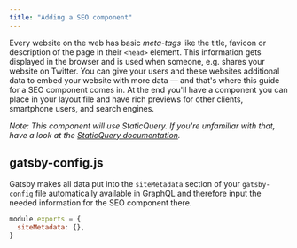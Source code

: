 ```yaml
---
title: "Adding a SEO component"
---
```


Every website on the web has basic _meta-tags_ like the title, favicon or description of the page in their `<head>` element. This information gets displayed in the browser and is used when someone, e.g. shares your website on Twitter. You can give your users and these websites additional data to embed your website with more data — and that's where this guide for a SEO component comes in. At the end you'll have a component you can place in your layout file and
have rich previews for other clients, smartphone users, and search engines.

_Note: This component will use StaticQuery. If you're unfamiliar with that, have a look at the [StaticQuery documentation](/docs/static-query/#static-query)._

## gatsby-config.js

Gatsby makes all data put into the `siteMetadata` section of your `gatsby-config` file automatically available in GraphQL and therefore input the needed information for the SEO component there.

```js:title=gatsby-config.js
module.exports = {
  siteMetadata: {},
}
```

